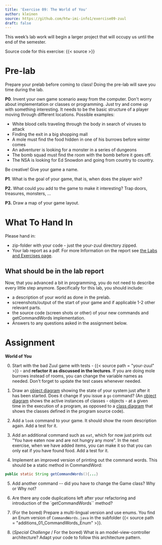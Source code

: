 ```yaml
---
title: 'Exercise 09: The World of You'
author: kleinen
source: https://github.com/htw-imi-info1/exercise09-zuul
draft: false
---
```


This week&#8217;s lab work will begin a larger project that will occupy us until the end of the semester.

Source code for this exercise: {{< source >}}

# Pre-lab

Prepare your prelab before coming to class! Doing the pre-lab will save you time during the lab.

**P0**. Invent your own game scenario away from the computer. Don't worry about implementation or classes or programming. Just try and come up with something interesting. It needs to be the basic structure of a player moving through different locations. Possible examples:

*   White blood cells traveling through the body in search of viruses to attack
*   Finding the exit in a big shopping mall
*   A mole must find the food hidden in one of his burrows before winter comes
*   An adventurer is looking for a monster in a series of dungeons
*   The bomb squad must find the room with the bomb before it goes off.
*   The NSA is looking for Ed Snowdon and going from country to country.

Be creative! Give your game a name.

**P1**. What is the goal of your game, that is, when does the player win?

**P2.** What could you add to the game to make it interesting? Trap doors, treasures, monsters, &#8230;

**P3.** Draw a map of your game layout.

# What To Hand In
Please hand in:
* zip-folder with your code - just the your-zuul directory zipped.
* Your lab report as a pdf. For more Information on the report see [the Labs and Exercises page](../).

## What should be in the lab report

Now, that you advanced a bit in programming, you do not need to describe every little step anymore. Specifically for this lab, you should include:
- a description of your world as done in the prelab.
- screenshots/output of the start of your game and if applicable 1-2 other relevant parts.
- the source code (screen shots or other) of your new commands and getCommandWords implementation.
- Answers to any questions asked in the assignment below.

# Assignment

**World of You**

0.  Start with the bad Zuul game with tests - {{< source path = "your-zuul" >}} -  and **refactor it as discussed in the lectures**. If you are doing mole burrows instead of rooms, you can change the variable names as needed. Don't forget to update the test cases whenever needed.

1.  Draw an  [object diagram](https://www.agilemodeling.com/artifacts/objectDiagram.htm) showing the state of your system just after it has been started. Does it change if you issue a `go` command?  (An [object diagram](https://www.agilemodeling.com/artifacts/objectDiagram.htm) shows the active instances of classes - objects - at a given time in the execution of a program, as opposed to a [class diagram](https://agilemodeling.com/artifacts/classDiagram.htm) that shows the classes defined in the program source code).

2.  Add a `look` command to your game. It should show the room description
again. Add a test for it.

3.  Add an additional command such as `eat`, which for now just prints out "You have eaten now and are not hungry any more". In the next exercise, when we have added items, you can make it so that you can only eat if you have found food.
Add a test for it.

4.  Implement an improved version of printing out the command words. This should be a static method in CommandWord:
```java
public static String getCommandWords(){...}
```
5.  Add another command -- did you have to change the Game class? Why or Why not?

6. Are there any code duplications left after your refactoring and introduction of the `getCommandWords`` method?

7. (For the bored) Prepare a multi-lingual version and use enums. You find an Enum version of `CommandWords.java` in the subfolder {{< source path = "additions_01_CommandWords_Enum" >}}.

8. (*Special Challenge* / For the bored) What is an model-view-controller architecture? Adapt your code to follow this architecture pattern.
